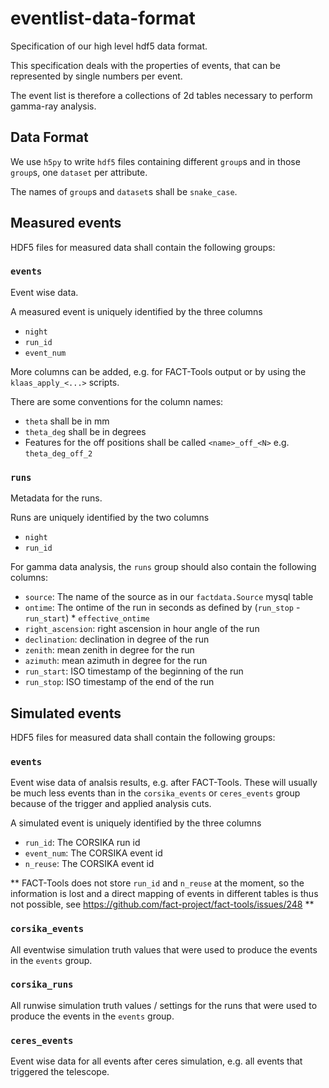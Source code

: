 # eventlist-data-format

Specification of our high level hdf5 data format.

This specification deals with the properties of events, that
can be represented by single numbers per event.

The event list is therefore a collections of 2d tables necessary
to perform gamma-ray analysis.



## Data Format

We use `h5py` to write `hdf5` files containing different `group`s 
and in those `group`s, one `dataset` per attribute.

The names of `group`s and `dataset`s shall be `snake_case`.

## Measured events

HDF5 files for measured data shall contain the following groups:

### `events`

Event wise data.

A measured event is uniquely identified by
the three columns 

* `night`
* `run_id`
* `event_num`

More columns can be added, e.g. for FACT-Tools output or
by using the `klaas_apply_<...>` scripts.

There are some conventions for the column names:

* `theta` shall be in mm
* `theta_deg` shall be in degrees
* Features for the off positions shall be called `<name>_off_<N>`
e.g. `theta_deg_off_2`


### `runs`

Metadata for the runs.

Runs are uniquely identified by the two columns

* `night`
* `run_id`

For gamma data analysis, the `runs` group should also contain the following columns: 

* `source`: The name of the source as in our `factdata.Source` mysql table
* `ontime`: The ontime of the run in seconds as defined by (`run_stop` - `run_start`) * `effective_ontime`
* `right_ascension`: right ascension in hour angle of the run
* `declination`: declination in degree of the run
* `zenith`: mean zenith in degree for the run
* `azimuth`: mean azimuth in degree for the run
* `run_start`: ISO timestamp of the beginning of the run
* `run_stop`: ISO timestamp of the end of the run


## Simulated events

HDF5 files for measured data shall contain the following groups:


### `events`

Event wise data of analsis results, e.g. after FACT-Tools.
These will usually be much less events than in the `corsika_events` 
or `ceres_events` group because of the trigger and applied analysis cuts.

A simulated event is uniquely identified by the three columns 

* `run_id`: The CORSIKA run id
* `event_num`: The CORSIKA event id
* `n_reuse`: The CORSIKA event id

** FACT-Tools does not store `run_id` and `n_reuse` at the moment, so
the information is lost and a direct mapping of events in different tables is thus not possible, see https://github.com/fact-project/fact-tools/issues/248 **

### `corsika_events`

All eventwise simulation truth values that were used to produce the
events in the `events` group. 

### `corsika_runs`

All runwise simulation truth values  / settings for the runs that were used to produce the events in the `events` group. 

### `ceres_events`

Event wise data for all events after ceres simulation, e.g. all events that triggered the telescope.
